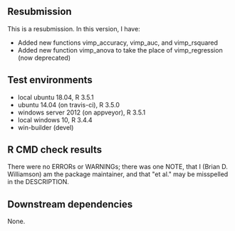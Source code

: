 ## Resubmission
This is a resubmission. In this version, I have:

* Added new functions vimp_accuracy, vimp_auc, and vimp_rsquared
* Added new function vimp_anova to take the place of vimp_regression (now deprecated)

## Test environments
* local ubuntu 18.04, R 3.5.1
* ubuntu 14.04 (on travis-ci), R 3.5.0
* windows server 2012 (on appveyor), R 3.5.1
* local windows 10, R 3.4.4
* win-builder (devel)

## R CMD check results
There were no ERRORs or WARNINGs; there was one NOTE, that I (Brian D. Williamson) am the package maintainer, and that "et al." may be misspelled in the DESCRIPTION.

## Downstream dependencies
None.